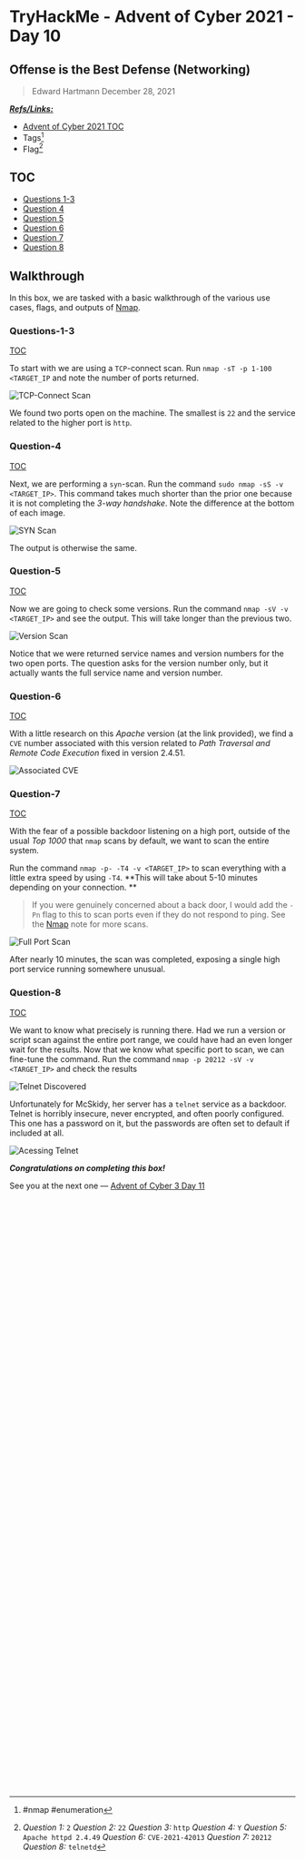 # TryHackMe - Advent of Cyber 2021 - Day 10
## Offense is the Best Defense (Networking)
> Edward Hartmann
> December 28, 2021

***<u>Refs/Links:</u>***
- [Advent of Cyber 2021 TOC](Advent%20of%20Cyber%20Table%20of%20Contents.md)  
-  Tags[^1]
-  Flag[^2]

[^1]: #nmap #enumeration
[^2]: *Question 1:* `2`
					*Question 2:* `22`
					*Question 3:* `http`
					*Question 4:* `Y`
					*Question 5:* `Apache httpd 2.4.49`
					*Question 6:* `CVE-2021-42013`
					*Question 7:* `20212`
					*Question 8:* `telnetd`

## TOC
- [Questions 1-3](#Questions-1-3)
- [Question 4](#Question-4)
- [Question 5](#Question-5)
- [Question 6](#Question-6)
- [Question 7](#Question-7)
- [Question 8](#Question-8)

## Walkthrough

In this box, we are tasked with a basic walkthrough of the various use cases, flags, and outputs of [Nmap](../../../../Tools,%20Binaries,%20and%20Programs/Information%20Gathering/Network%20Reconnaissance/Nmap.md). 

### Questions-1-3
[TOC](#TOC)
 
To start with we are using a `TCP`-connect scan. Run `nmap -sT -p 1-100 <TARGET_IP` and note the number of ports returned. 

![TCP-Connect Scan](AoC-2021_Photos/Day_10/1.0_AoC-Day-10_12-28-21-sT.png)

We found two ports open on the machine. The smallest is `22` and the service related to the higher port is `http`.

### Question-4
[TOC](#TOC)
 
Next, we are performing a `syn`-scan. Run the command `sudo nmap -sS -v <TARGET_IP>`. This command takes much shorter than the prior one because it is not completing the *3-way handshake*. Note the difference at the bottom of each image. 

![SYN Scan](AoC-2021_Photos/Day_10/2.0_AoC-Day-10_12-28-21_1-sS.png)

The output is otherwise the same. 

### Question-5
[TOC](#TOC)
 
Now we are going to check some versions. Run the command `nmap -sV -v <TARGET_IP>` and see the output. This will take longer than the previous two. 

![Version Scan](AoC-2021_Photos/Day_10/3.0_AoC-Day-10_12-28-21-sV.png)

Notice that we were returned service names and version numbers for the two open ports. The question asks for the version number only, but it actually wants the full service name and version number. 

### Question-6
[TOC](#TOC)
 
With a little research on this *Apache* version (at the link provided), we find a `CVE` number associated with this version related to *Path Traversal and Remote Code Execution* fixed in version 2.4.51. 

![Associated CVE](AoC-2021_Photos/Day_10/4.0_AoC-Day-10_12-28-21-CVE.png)

### Question-7
[TOC](#TOC)
 
With the fear of a possible backdoor listening on a high port, outside of the usual *Top 1000* that `nmap` scans by default, we want to scan the entire system. 

Run the command `nmap -p- -T4 -v <TARGET_IP>` to scan everything with a little extra speed by using `-T4`. **This will take about 5-10 minutes depending on your connection. **

> If you were genuinely concerned about a back door, I would add the `-Pn` flag to this to scan ports even if they do not respond to ping. See the [Nmap](../../../../Tools,%20Binaries,%20and%20Programs/Information%20Gathering/Network%20Reconnaissance/Nmap.md) note for more scans. 

![Full Port Scan](AoC-2021_Photos/Day_10/5.0_AoC-Day-10_12-28-21-p-.png)

After nearly 10 minutes, the scan was completed, exposing a single high port service running somewhere unusual. 
### Question-8
[TOC](#TOC)
 
 We want to know what precisely is running there. Had we run a version or script scan against the entire port range, we could have had an even longer wait for the results. Now that we know what specific port to scan, we can fine-tune the command. Run the command `nmap -p 20212 -sV -v <TARGET_IP>` and check the results
 
 ![Telnet Discovered](AoC-2021_Photos/Day_10/6.0_AoC-Day-10_12-28-21-telnet.png)
 
 Unfortunately for McSkidy, her server has a `telnet` service as a backdoor. Telnet is horribly insecure, never encrypted, and often poorly configured. This one has a password on it, but the passwords are often set to default if included at all. 
 
 ![Acessing Telnet](AoC-2021_Photos/Day_10/7.0_AoC-Day-10_12-28-21-telnet-access.png)
 
***Congratulations on completing this box!***  

See you at the next one &mdash; [Advent of Cyber 3 Day 11](Day%2011%20-%20Advent%20of%20Cyber%202021.md)
</br>
</br>
</br>
</br>
</br>
</br>
</br>
</br>
</br>
</br>
</br>
</br>
</br>
</br>
</br>
</br>
</br>
</br>
</br>
</br>
</br>
</br>
</br>
</br>
</br>
</br>
</br>
</br>
</br>
</br>
</br>
</br>
</br>
</br>
</br>
</br>
</br>
</br>
</br>
</br>
</br>
</br>
</br>
</br>
</br>
</br>
</br>
</br>
</br>
</br>
</br>
</br>
</br>
</br>
</br>
</br>
</br>
</br>
</br>
</br>
</br>
</br>
</br>

